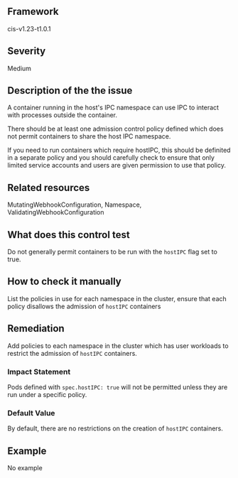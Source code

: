 ## Framework
cis-v1.23-t1.0.1
 
## Severity
Medium

## Description of the the issue
A container running in the host's IPC namespace can use IPC to interact with processes outside the container.

 There should be at least one admission control policy defined which does not permit containers to share the host IPC namespace.

 If you need to run containers which require hostIPC, this should be definited in a separate policy and you should carefully check to ensure that only limited service accounts and users are given permission to use that policy.
 
## Related resources
MutatingWebhookConfiguration, Namespace, ValidatingWebhookConfiguration
 
## What does this control test
Do not generally permit containers to be run with the `hostIPC` flag set to true.
 
## How to check it manually
List the policies in use for each namespace in the cluster, ensure that each policy disallows the admission of `hostIPC` containers
## Remediation
Add policies to each namespace in the cluster which has user workloads to restrict the admission of `hostIPC` containers.
 
### Impact Statement
Pods defined with `spec.hostIPC: true` will not be permitted unless they are run under a specific policy.
### Default Value
By default, there are no restrictions on the creation of `hostIPC` containers.
## Example
No example

